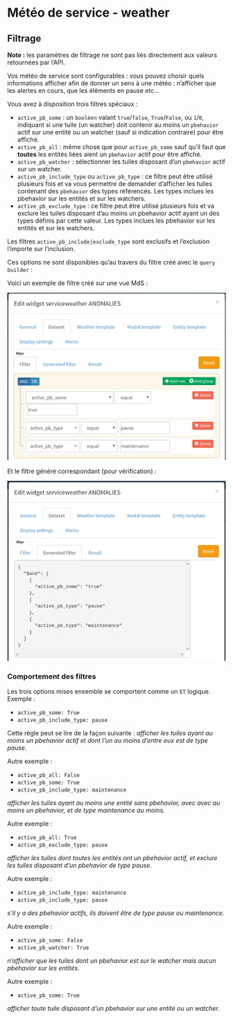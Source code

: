 # Météo de service - weather

## Filtrage

**Note :** les paramètres de filtrage ne sont pas liés directement aux valeurs retournées par l’API.

Vos météo de service sont configurables : vous pouvez choisir quels informations afficher afin de donner un sens à une météo : n’afficher que les alertes en cours, que les éléments en pause etc…

Vous avez à disposition trois filtres spéciaux :

 * `active_pb_some` : un `booléen` valant `true`/`false`, `True`/`False`, ou `1`/`0`, indiquant si une tuile (un watcher) doit contenir au moins un `pbehavior` actif sur une entité ou un watcher (sauf si indication contraire) pour être affiché.
 * `active_pb_all` : même chose que pour `active_pb_some` sauf qu’il faut que **toutes** les entités liées aient un `pbehavior` actif pour être affiché.
 * `active_pb_watcher` : sélectionner les tuiles disposant d’un `pbehavior` actif sur un watcher.
 * `active_pb_include_type` ou `active_pb_type` : ce filtre peut être utilisé plusieurs fois et va vous permettre de demander d’afficher les tuiles contenant des `pbehavior` des types référencés. Les types inclues les pbehavior sur les entités et sur les watchers.
 * `active_pb_exclude_type` : ce filtre peut être utilisé plusieurs fois et va exclure les tuiles disposant d’au moins un pbehavior actif ayant un des types définis par cette valeur. Les types inclues les pbehavior sur les entités et sur les watchers.

Les filtres `active_pb_include|exclude_type` sont exclusifs et l’exclusion l’importe sur l’inclusion.

Ces options ne sont disponibles qu’au travers du filtre créé avec le `query builder` :

Voici un exemple de filtre créé sur une vue MdS :

![weather_filter](pics/weather_filter.png)

Et le filtre généré correspondant (pour vérification) :

![weather_generated_filter](pics/weather_generated_filter.png)

### Comportement des filtres

Les trois options mises ensemble se comportent comme un `ET` logique. Exemple :

 * `active_pb_some: True`
 * `active_pb_include_type: pause`

Cette règle peut se lire de la façon suivante : *afficher les tuiles ayant au moins un pbehavior actif et dont l’un au moins d’entre eux est de type pause*.

Autre exemple :

 * `active_pb_all: False`
 * `active_pb_some: True`
 * `active_pb_include_type: maintenance`

*afficher les tuiles ayant au moins une entité sans pbehavior, avec avec au moins un pbehavior, et de type maintenance au moins.*

Autre exemple :

 * `active_pb_all: True`
 * `active_pb_exclude_type: pause`

*afficher les tuiles dont toutes les entités ont un pbehavior actif, et exclure les tuiles disposant d’un pbehavior de type pause.*

Autre exemple :

 * `active_pb_include_type: maintenance`
 * `active_pb_include_type: pause`

*s’il y a des pbehavior actifs, ils doivent être de type pause ou maintenance.*

Autre exemple :

 * `active_pb_some: False`
 * `active_pb_watcher: True`

*n’afficher que les tuiles dont un pbehavior est sur le watcher mais aucun pbehavior sur les entités.*

Autre exemple :

 * `active_pb_some: True`

*afficher toute tuile disposant d’un pbehavior sur une entité ou un watcher.*